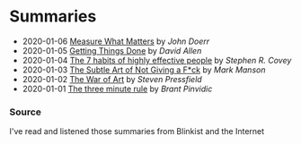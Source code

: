# Summaries

* 2020-01-06 [Measure What Matters](amazon.es/Measure-What-Matters-Google-Foundation/dp/0525536221) by _John Doerr_
* 2020-01-05 [Getting Things Done](https://www.amazon.es/Getting-Things-Done-Arts-Stresss/dp/0349408947/) by _David Allen_
* 2020-01-04 [The 7 habits of highly effective people](https://www.amazon.es/Seven-Habits-Highly-Effective-People/dp/1416502491/) by _Stephen R. Covey_
* 2020-01-03 [The Subtle Art of Not Giving a F*ck](https://www.amazon.es/Subtle-Art-Not-Giving/dp/0062641549/) by _Mark Manson_
* 2020-01-02 [The War of Art](https://www.amazon.com/dp/1936891026) by _Steven Pressfield_
* 2020-01-01 [The three minute rule](https://www.amazon.com/dp/0525540725/) by _Brant Pinvidic_


### Source

I've read and listened those summaries from Blinkist and the Internet
